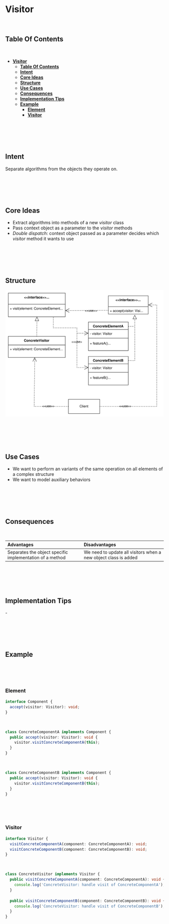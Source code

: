 # **Visitor**
<br>

## **Table Of Contents**
<br>

- [**Visitor**](#visitor)
  - [**Table Of Contents**](#table-of-contents)
  - [**Intent**](#intent)
  - [**Core Ideas**](#core-ideas)
  - [**Structure**](#structure)
  - [**Use Cases**](#use-cases)
  - [**Consequences**](#consequences)
  - [**Implementation Tips**](#implementation-tips)
  - [**Example**](#example)
    - [**Element**](#element)
    - [**Visitor**](#visitor-1)

<br>
<br>
<br>
<br>

## **Intent**

Separate algorithms from the objects they operate on.

<br>
<br>
<br>
<br>

## **Core Ideas**

- Extract algorithms into methods of a new *visitor* class
- Pass context object as a parameter to the *visitor* methods
- *Double dispatch*: context object passed as a parameter decides which *visitor* method it wants to use

<br>
<br>
<br>
<br>

## **Structure**

![Visitor](./picture/visitor.drawio.svg)

<br>
<br>
<br>
<br>

## **Use Cases**

- We want to perform an variants of the same operation on all elements of a complex structure
- We want to model auxiliary behaviors

<br>
<br>
<br>
<br>

## **Consequences**
<br>

|**Advantages** |**Disadvantages** |
|:--------------|:-----------------|
|Separates the object specific implementation of a method |We need to update all visitors when a new object class is added |

<br>
<br>
<br>
<br>

## **Implementation Tips**

\-

<br>
<br>
<br>
<br>

## **Example**
<br>
<br>
<br>

### **Element**

```typescript
interface Component {
  accept(visitor: Visitor): void;
}
```

<br>

```typescript
class ConcreteComponentA implements Component {
  public accept(visitor: Visitor): void {
    visitor.visitConcreteComponentA(this);
  }
}
```

<br>

```typescript
class ConcreteComponentB implements Component {
  public accept(visitor: Visitor): void {
    visitor.visitConcreteComponentB(this);
  }
}
```

<br>
<br>
<br>

### **Visitor**

```typescript
interface Visitor {
  visitConcreteComponentA(component: ConcreteComponentA): void;
  visitConcreteComponentB(component: ConcreteComponentB): void;
}
```

<br>

```typescript
class ConcreteVisitor implements Visitor {
  public visitConcreteComponentA(component: ConcreteComponentA): void {
    console.log('ConcreteVisitor: handle visit of ConcreteComponentA');
  }

  public visitConcreteComponentB(component: ConcreteComponentB): void {
    console.log('ConcreteVisitor: handle visit of ConcreteComponentB');
  }
}
```